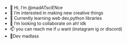 - 👋 Hi, I’m @madATsciENce
- 👀 I’m interested in making new creative things 
- 🌱 Currently learning web dev,python libraries
- 💞️ I’m looking to collaborate on ah! idk
- 📫 you can reach me if u want (instagram ig or discord)
- 🌌Dev madlass

<!---
madATsciENce/madATsciENce is a ✨ special ✨ repository because its `README.md` (this file) appears on your GitHub profile.
You can click the Preview link to take a look at your changes.
--->
